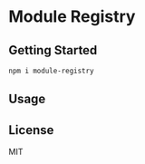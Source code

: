 # Module Registry

<!-- [![Build Status](https://travis-ci.org/javarouka/decorator-advice.svg)](https://travis-ci.org/javarouka/decorator-advice) -->

## Getting Started

```sh
npm i module-registry
```

## Usage

## License
MIT